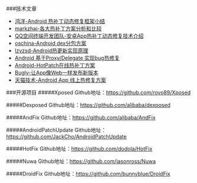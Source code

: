 ###技术文章
* [鸿洋-Android 热补丁动态修复框架小结](http://blog.csdn.net/lmj623565791/article/details/49883661)
* [markzhai-各大热补丁方案分析和比较](http://blog.zhaiyifan.cn/2015/11/20/HotPatchCompare/)
* [QQ空间终端开发团队-安卓App热补丁动态修复技术介绍](https://mp.weixin.qq.com/s?__biz=MzI1MTA1MzM2Nw==&mid=400118620&idx=1&sn=b4fdd5055731290eef12ad0d17f39d4a&scene=1&srcid=1106Imu9ZgwybID13e7y2nEi#wechat_redirect)
* [oschina-Android dex分包方案 ](http://my.oschina.net/853294317/blog/308583)
* [lzyzsd-Android热更新实现原理](http://blog.csdn.net/lzyzsd/article/details/49843581)
* [Android 基于Proxy/Delegate 实现bug热修复](http://blog.csdn.net/l2show/article/details/46967987)
* [Android-HotPatch在线热补丁方案](http://www.jianshu.com/p/2a7d16ab29e8)
* [Bugly-让App像Web一样发布新版本](http://bugly.qq.com/blog/?p=781)
* [天猫技术-Android App 线上热修复方案](http://mp.weixin.qq.com/s?__biz=MzA3Mjk1MjA4Nw==&mid=400452659&idx=1&sn=841b49b875ec3b307f261ed52a7d9c4e#rd)


###开源项目
#####Xposed
Github地址：https://github.com/rovo89/Xposed

#####Dexposed
Github地址：https://github.com/alibaba/dexposed

#####AndFix
Github地址：https://github.com/alibaba/AndFix

#####AndroidPatchUpdate
Github地址：https://github.com/JackCho/AndroidPatchUpdate

#####HotFix
Github地址：https://github.com/dodola/HotFix

#####Nuwa
Github地址：https://github.com/jasonross/Nuwa

#####DroidFix
Github地址：https://github.com/bunnyblue/DroidFix


